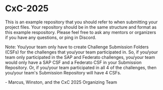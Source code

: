 # CxC-2025

This is an example repository that you should refer to when submitting your project files. Your repository should be in the same structure and format as this example respository. Please feel free to ask any mentors or organizers if you have any questions, or ping in Discord. 

Note: You/your team only have to create Challenge Submission Folders (CSFs) for the challenges that you/your team participated in. So, if you/your team only participated in the SAP and
Federato challenges, you/your team would only have a SAP CSF and a Federato CSF in your Submission Repository. Or, if you/your team participated in all 4 of the challenges, then 
you/your team's Submission Repository will have 4 CSFs.

\- Marcus, Winston, and the CxC 2025 Organizing Team
